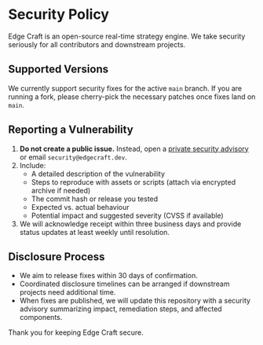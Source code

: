 # Security Policy

Edge Craft is an open-source real-time strategy engine. We take security seriously for all contributors and downstream projects.

## Supported Versions

We currently support security fixes for the active `main` branch. If you are running a fork, please cherry-pick the necessary patches once fixes land on `main`.

## Reporting a Vulnerability

1. **Do not create a public issue.** Instead, open a [private security advisory](https://github.com/dcversus/edgecraft/security/advisories/new) or email `security@edgecraft.dev`.
2. Include:
   - A detailed description of the vulnerability
   - Steps to reproduce with assets or scripts (attach via encrypted archive if needed)
   - The commit hash or release you tested
   - Expected vs. actual behaviour
   - Potential impact and suggested severity (CVSS if available)
3. We will acknowledge receipt within three business days and provide status updates at least weekly until resolution.

## Disclosure Process

- We aim to release fixes within 30 days of confirmation.
- Coordinated disclosure timelines can be arranged if downstream projects need additional time.
- When fixes are published, we will update this repository with a security advisory summarizing impact, remediation steps, and affected components.

Thank you for keeping Edge Craft secure.
